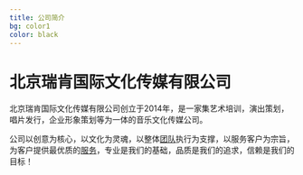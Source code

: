 ```yaml
---
title: 公司简介
bg: color1
color: black
---
```


# 北京瑞肯国际文化传媒有限公司

北京瑞肯国际文化传媒有限公司创立于2014年，是一家集艺术培训，演出策划，唱片发行，企业形象策划等为一体的音乐文化传媒公司。

公司以创意为核心，以文化为灵魂，以整体[团队](#teams)执行为支撑，以服务客户为宗旨，为客户提供最优质的[服务](#services)，专业是我们的基础，品质是我们的追求，信赖是我们的目标！